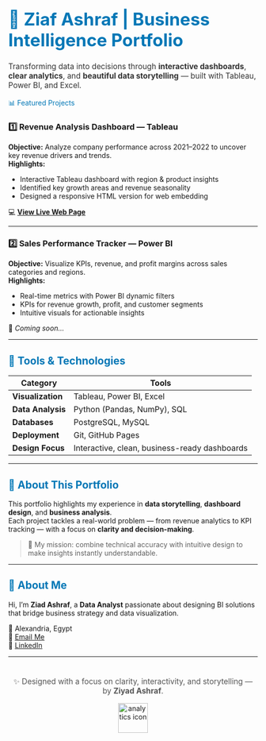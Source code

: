 <!-- Custom Styling -->
<div align="left">

<h1 style="color:#0077b6; font-size:2.5em;">💼 Ziaf Ashraf | Business Intelligence Portfolio</h1>

<p style="font-size:1.1em; color:#333; max-width:800px;">
Transforming data into decisions through <b>interactive dashboards</b>, <b>clear analytics</b>, 
and <b>beautiful data storytelling</b> — built with Tableau, Power BI, and Excel.
</p>
</div
---

## <span style="color:#0077b6;">📊 Featured Projects</span>

### 1️⃣ **Revenue Analysis Dashboard — Tableau**
**Objective:** Analyze company performance across 2021–2022 to uncover key revenue drivers and trends.  
**Highlights:**
- Interactive Tableau dashboard with region & product insights  
- Identified key growth areas and revenue seasonality  
- Designed a responsive HTML version for web embedding  

💻 [**View Live Web Page**](https://ziadashraf301.github.io/BI_Portfolio-/Revenue_Analysis)

---

### 2️⃣ **Sales Performance Tracker — Power BI**
**Objective:** Visualize KPIs, revenue, and profit margins across sales categories and regions.  
**Highlights:**
- Real-time metrics with Power BI dynamic filters  
- KPIs for revenue growth, profit, and customer segments  
- Intuitive visuals for actionable insights  

🧩 *Coming soon…*

---

## <span style="color:#0077b6;">🧰 Tools & Technologies</span>

| Category | Tools |
|-----------|-------|
| **Visualization** | Tableau, Power BI, Excel |
| **Data Analysis** | Python (Pandas, NumPy), SQL |
| **Databases** | PostgreSQL, MySQL |
| **Deployment** | Git, GitHub Pages |
| **Design Focus** | Interactive, clean, business-ready dashboards |

---

## <span style="color:#0077b6;">🧭 About This Portfolio</span>

This portfolio highlights my experience in **data storytelling**, **dashboard design**, and **business analysis**.  
Each project tackles a real-world problem — from revenue analytics to KPI tracking — with a focus on **clarity and decision-making**.

> 🎯 My mission: combine technical accuracy with intuitive design to make insights instantly understandable.

---

## <span style="color:#0077b6;">👋 About Me</span>

Hi, I’m **Ziad Ashraf**, a **Data Analyst** passionate about designing BI solutions that bridge business strategy and data visualization.

📍 Alexandria, Egypt  
📧 [Email Me](ziadashraf98765@gmail.com)  
🔗 [LinkedIn](https://www.linkedin.com/in/ziadashraf301/)  

---

<div align="center" style="margin-top:40px;">
<p style="font-size:1.1em; color:#555;">✨ Designed with a focus on clarity, interactivity, and storytelling — by <b>Ziyad Ashraf</b>.</p>
<img src="https://cdn-icons-png.flaticon.com/512/2721/2721287.png" width="60" alt="analytics icon" />
</div>
